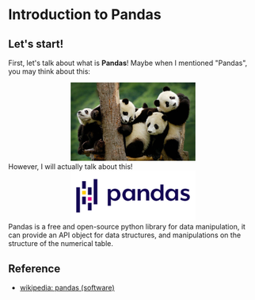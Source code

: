 # Introduction to Pandas

## Let's start!
First, let's talk about what is __Pandas__!
Maybe when I mentioned "Pandas", you may think about this:
<div align="center">
  <img src="cute_pandas.jpg" height=50% width=50%/>
</div>
However, I will actually talk about this!
<div align="center">
  <img src="pandas_logo.png" height=50% width=50%/>
</div>
Pandas is a free and open-source python library for data manipulation, it can provide an API object for data structures, and manipulations on the structure of the numerical table.


## Reference
- [wikipedia: pandas (software)](https://en.wikipedia.org/wiki/Pandas_(software))
